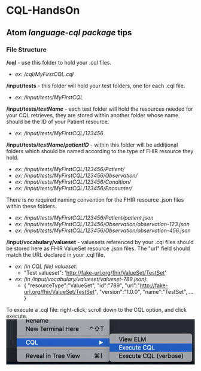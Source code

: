 # CQL-HandsOn

## Atom _language-cql package_ tips

### File Structure
__/cql__ - use this folder to hold your .cql files.
* _ex: /cql/MyFirstCQL.cql_

__/input/tests__ - this folder will hold your test folders, one for each .cql file.
* _ex: /input/tests/MyFirstCQL_

__/input/tests/_testName___ - each test folder will hold the resources needed for your CQL retrieves, they are stored within another folder whose name should be the ID of your Patient resource.
* _ex: /input/tests/MyFirstCQL/123456_

__/input/tests/_testName_/_patientID___ - within this folder will be additional folders which should be named according to the type of FHIR resource they hold.
* _ex: /input/tests/MyFirstCQL/123456/Patient/_
* _ex: /input/tests/MyFirstCQL/123456/Observation/_
* _ex: /input/tests/MyFirstCQL/123456/Condition/_
* _ex: /input/tests/MyFirstCQL/123456/Encounter/_

There is no required naming convention for the FHIR resource .json files within these folders.
* _ex: /input/tests/MyFirstCQL/123456/Patient/patient.json_
* _ex: /input/tests/MyFirstCQL/123456/Observation/observation-123.json_
* _ex: /input/tests/MyFirstCQL/123456/Observation/observation-456.json_

__/input/vocabulary/valueset__ - valuesets referenced by your .cql files should be stored here as FHIR ValueSet resource .json files. The "url" field should match the URL declared in your .cql file.
* _ex: (in CQL file) valueset_:
    * "Test valueset": 'http://fake-url.org/fhir/ValueSet/TestSet'
* _ex: (in /input/vocabulary/valueset/valueset-789.json)_:
    * {
           "resourceType":"ValueSet",
           "id":"789",
           "url":"http://fake-url.org/fhir/ValueSet/TestSet",
           "version":"1.0.0",
           "name":"TestSet",
           ...
        }

To execute a .cql file: right-click, scroll down to the CQL option, and click execute.
![right-click](readme-img/right-click.png)
